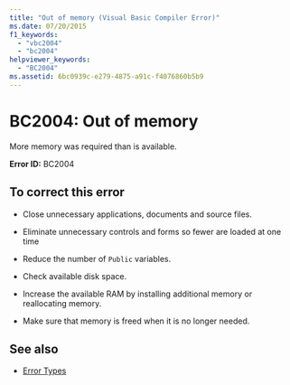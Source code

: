 ```yaml
---
title: "Out of memory (Visual Basic Compiler Error)"
ms.date: 07/20/2015
f1_keywords:
  - "vbc2004"
  - "bc2004"
helpviewer_keywords:
  - "BC2004"
ms.assetid: 6bc0939c-e279-4875-a91c-f4076860b5b9
---
```

# BC2004: Out of memory

More memory was required than is available.

 **Error ID:** BC2004

## To correct this error

- Close unnecessary applications, documents and source files.

- Eliminate unnecessary controls and forms so fewer are loaded at one time

- Reduce the number of `Public` variables.

- Check available disk space.

- Increase the available RAM by installing additional memory or reallocating memory.

- Make sure that memory is freed when it is no longer needed.

## See also

- [Error Types](../../programming-guide/language-features/error-types.md)
